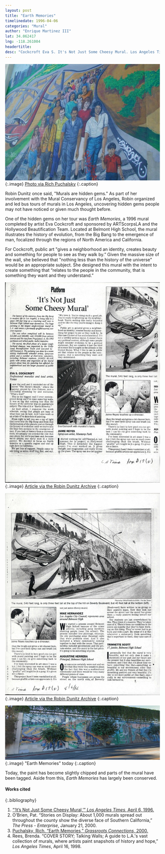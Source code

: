 ```yaml
---
layout: post
title: "Earth Memories"
timelinedate: 1996-04-06
categories: "Mural"
author: "Enrique Martinez III"
lat: 34.062417
lng: -118.261004
headertitle:
desc: "Cockcroft Eva S. It's Not Just Some Cheesy Mural. Los Angeles Times 6 Apr. 1996."
---
```


![Mural](images/earthmemories.jpg)
   {:.image}
[Photo via Rich Puchalsky](http://www.grconnect.com/murals/html/p1112194.html)
   {:.caption}


Robin Dunitz once said, "Murals are hidden gems." As part of her involvement with the Mural Conservancy of Los Angeles, Robin organized and led bus tours of murals in Los Angeles, uncovering hidden gems people may not have noticed or given much thought before.

One of the hidden gems on her tour was *Earth Memories*, a 1996 mural completed by artist Eva Cockcroft and sponsored by ARTScorpsLA and the Hollywood Beautification Team. Located at Belmont High School, the mural illustrates the history of evolution, from the Big Bang to the emergence of man, focalized through the regions of North America and California.

For Cockcroft, public art "gives a neighborhood an identity, creates beauty and something for people to see as they walk by.” Given the massive size of the wall, she believed that "nothing less than the history of the universe" would be an appropriate subject. She designed this mural with the intent to create something that “relates to the people in the community, that is something they want and they understand.”

![Article](images/obj69_01.jpg)
   {:.image}
[Article via the Robin Dunitz Archive](https://visualizela.github.io/dunitzarchive/dunitzproject/obj69/)
   {:.caption}

![Article](images/obj69_02.jpg)
   {:.image}
[Article via the Robin Dunitz Archive](https://visualizela.github.io/dunitzarchive/dunitzproject/obj69/)
   {:.caption}

![Current Photograph of Mural](images/notsomecheesy.png)
   {:.image}
"Earth Memories" today
   {:.caption}

Today, the paint has become slightly chipped and parts of the mural have been tagged. Aside from this, *Earth Memories* has largely been conserved.

#### Works cited

{:.bibliography}
1. [“‘It’s Not Just Some Cheesy Mural,’” *Los Angeles Times*, April 6, 1996.](https://www.latimes.com/archives/la-xpm-1996-04-06-me-55561-story.html)
2. O’Brien, Pat. “Stories on Display: About 1,000 murals spread out throughout the county show the diverse face of Southern California,” *The Press - Enterprise*, January 21, 2000.
3. [Puchalsky, Rich. “Earth Memories,” *Grassroots Connections*, 2000.](http://www.grconnect.com/murals/html/p1112194.html)
4. Rees, Brenda. “COVER STORY; Talking Walls; A guide to L.A.'s vast collection of murals, where artists paint snapshots of history and hope,” *Los Angeles Times*, April 16, 1998.

